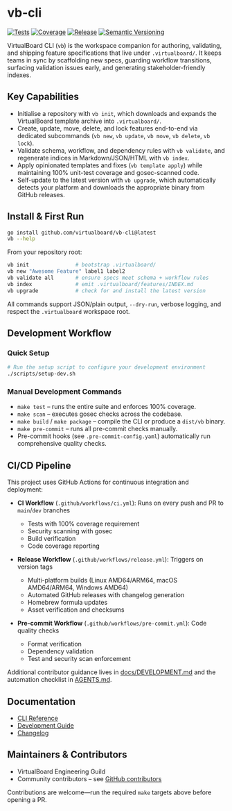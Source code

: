 # vb-cli

[![Tests](https://img.shields.io/badge/tests-passing-brightgreen.svg)](docs/DEVELOPMENT.md#development)
[![Coverage](https://img.shields.io/badge/coverage-100%25-blue.svg)](docs/DEVELOPMENT.md#development)
[![Release](https://img.shields.io/badge/version-v0.1.0-informational.svg)](CHANGELOG.md)
[![Semantic Versioning](https://img.shields.io/badge/semver-2.0.0-blue.svg)](https://semver.org/spec/v2.0.0.html)

VirtualBoard CLI (`vb`) is the workspace companion for authoring, validating, and shipping feature specifications that live under `.virtualboard/`. It keeps teams in sync by scaffolding new specs, guarding workflow transitions, surfacing validation issues early, and generating stakeholder-friendly indexes.

## Key Capabilities

- Initialise a repository with `vb init`, which downloads and expands the VirtualBoard template archive into `.virtualboard/`.
- Create, update, move, delete, and lock features end-to-end via dedicated subcommands (`vb new`, `vb update`, `vb move`, `vb delete`, `vb lock`).
- Validate schema, workflow, and dependency rules with `vb validate`, and regenerate indices in Markdown/JSON/HTML with `vb index`.
- Apply opinionated templates and fixes (`vb template apply`) while maintaining 100% unit-test coverage and gosec-scanned code.
- Self-update to the latest version with `vb upgrade`, which automatically detects your platform and downloads the appropriate binary from GitHub releases.

## Install & First Run

```bash
go install github.com/virtualboard/vb-cli@latest
vb --help
```

From your repository root:

```bash
vb init               # bootstrap .virtualboard/
vb new "Awesome Feature" label1 label2
vb validate all       # ensure specs meet schema + workflow rules
vb index              # emit .virtualboard/features/INDEX.md
vb upgrade            # check for and install the latest version
```

All commands support JSON/plain output, `--dry-run`, verbose logging, and respect the `.virtualboard` workspace root.

## Development Workflow

### Quick Setup

```bash
# Run the setup script to configure your development environment
./scripts/setup-dev.sh
```

### Manual Development Commands
- `make test` – runs the entire suite and enforces 100% coverage.
- `make scan` – executes gosec checks across the codebase.
- `make build` / `make package` – compile the CLI or produce a `dist/vb` binary.
- `make pre-commit` – runs all pre-commit checks manually.
- Pre-commit hooks (see `.pre-commit-config.yaml`) automatically run comprehensive quality checks.

## CI/CD Pipeline

This project uses GitHub Actions for continuous integration and deployment:

- **CI Workflow** (`.github/workflows/ci.yml`): Runs on every push and PR to `main`/`dev` branches
  - Tests with 100% coverage requirement
  - Security scanning with gosec
  - Build verification
  - Code coverage reporting

- **Release Workflow** (`.github/workflows/release.yml`): Triggers on version tags
  - Multi-platform builds (Linux AMD64/ARM64, macOS AMD64/ARM64, Windows AMD64)
  - Automated GitHub releases with changelog generation
  - Homebrew formula updates
  - Asset verification and checksums

- **Pre-commit Workflow** (`.github/workflows/pre-commit.yml`): Code quality checks
  - Format verification
  - Dependency validation
  - Test and security scan enforcement

Additional contributor guidance lives in [docs/DEVELOPMENT.md](docs/DEVELOPMENT.md) and the automation checklist in [AGENTS.md](AGENTS.md).

## Documentation

- [CLI Reference](docs/CLI.md)
- [Development Guide](docs/DEVELOPMENT.md)
- [Changelog](CHANGELOG.md)

## Maintainers & Contributors

- VirtualBoard Engineering Guild
- Community contributors – see [GitHub contributors](https://github.com/virtualboard/vb-cli/graphs/contributors)

Contributions are welcome—run the required `make` targets above before opening a PR.

